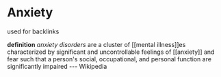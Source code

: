 # Anxiety

used for backlinks

**definition** _anxiety disorders_ are a cluster of [[mental illness]]es characterized by significant and uncontrollable feelings of [[anxiety]] and fear such that a person's social, occupational, and personal function are significantly impaired --- Wikipedia
